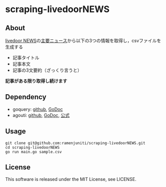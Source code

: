 

# scraping-livedoorNEWS

## About

[livedoor NEWS](http://news.livedoor.com/)の[主要ニュース](http://news.livedoor.com/topics/category/main/)から以下の3つの情報を取得し，csvファイルを生成する

- 記事タイトル
- 記事本文
- 記事の3文要約（ざっくり言うと）

**記事がある限り取得し続けます**

## Dependency

- goquery: [github](https://github.com/PuerkitoBio/goquery), [GoDoc](https://godoc.org/github.com/PuerkitoBio/goquery)
- agouti: [github](https://github.com/sclevine/agouti), [GoDoc](https://godoc.org/github.com/sclevine/agouti), [公式](https://agouti.org/)

## Usage

```
git clone git@github.com:ramenjuniti/scraping-livedoorNEWS.git
cd scraping-livedoorNEWS
go run main.go sample.csv
```

## License
This software is released under the MIT License, see LICENSE.